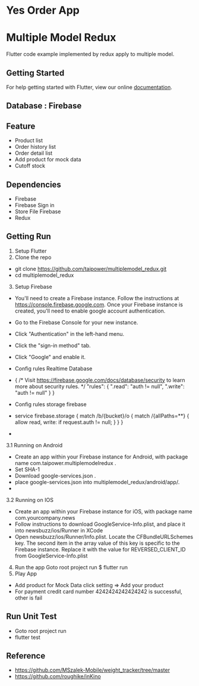 # Yes Order App
# Multiple Model Redux

Flutter code example implemented by redux apply to multiple model.

## Getting Started

For help getting started with Flutter, view our online
[documentation](https://flutter.io/).

## Database : Firebase

## Feature
- Product list
- Order history list
- Order detail list
- Add product for mock data
- Cutoff stock

## Dependencies
- Firebase
- Firebase Sign in
- Store File Firebase
- Redux

## Getting Run
1. Setup Flutter
2. Clone the repo
- git clone https://github.com/taipower/multiplemodel_redux.git
- cd multiplemodel_redux
3. Setup Firebase
- You'll need to create a Firebase instance. Follow the instructions at https://console.firebase.google.com.
Once your Firebase instance is created, you'll need to enable google account authentication.
- Go to the Firebase Console for your new instance.
- Click "Authentication" in the left-hand menu.
- Click the "sign-in method" tab.
- Click "Google" and enable it.
- Config rules Realtime Database
- {
  /* Visit https://firebase.google.com/docs/database/security to learn more about security rules. */
  "rules": {
    ".read": "auth != null",
    ".write": "auth != null"
  }
}
- Config rules storage firebase
- service firebase.storage {
  match /b/{bucket}/o {
    match /{allPaths=**} {
      allow read, write: if request.auth != null;
    }
  }
}

-
3.1 Running on Android
- Create an app within your Firebase instance for Android, with package name com.taipower.multiplemodelredux .
- Set SHA-1
- Download google-services.json . 
- place google-services.json into multiplemodel_redux/android/app/.
-
3.2 Running on IOS
- Create an app within your Firebase instance for iOS, with package name com.yourcompany.news
- Follow instructions to download GoogleService-Info.plist, and place it into newsbuzz/ios/Runner in XCode
- Open newsbuzz/ios/Runner/Info.plist. Locate the CFBundleURLSchemes key. The second item in the array value of this key is specific to the Firebase instance. Replace it with the value for REVERSED_CLIENT_ID from GoogleService-Info.plist
4. Run the app
Goto root project run
$ flutter run
5. Play App
- Add product for Mock Data click setting => Add your product
- For payment credit card number 4242424242424242 is successful, other is fail

## Run Unit Test
- Goto root project run
- flutter test

## Reference
- https://github.com/MSzalek-Mobile/weight_tracker/tree/master
- https://github.com/roughike/inKino
